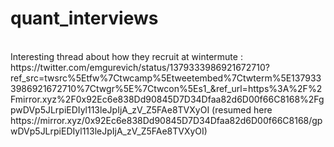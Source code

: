# quant_interviews

<br>
Interesting thread about how they recruit at wintermute : https://twitter.com/emgurevich/status/1379333986921672710?ref_src=twsrc%5Etfw%7Ctwcamp%5Etweetembed%7Ctwterm%5E1379333986921672710%7Ctwgr%5E%7Ctwcon%5Es1_&ref_url=https%3A%2F%2Fmirror.xyz%2F0x92Ec6e838Dd90845D7D34Dfaa82d6D00f66C8168%2FgpwDVp5JLrpiEDIyl113leJpIjA_zV_Z5FAe8TVXyOI (resumed here https://mirror.xyz/0x92Ec6e838Dd90845D7D34Dfaa82d6D00f66C8168/gpwDVp5JLrpiEDIyl113leJpIjA_zV_Z5FAe8TVXyOI)

